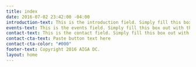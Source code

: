 ```yaml
---
title: index
date: 2016-07-02 23:42:00 -04:00
introduction-text: This is the introduction field. Simply fill this box out with the introduction text for this section, and it will display here.
events-text: This is the events field. Simply fill this box out with the event text for this section, and it will display here.
contact-text: This is the contact field. Simply fill this box out with the contact text for this section, and it will display here.
contact-cta-text: Paste button text here
contact-cta-color: "#000"
footer-text: Copyright 2016 AIGA DC.
layout: home
---
```

